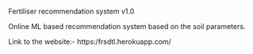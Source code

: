 Fertiliser recommendation system v1.0

Online ML based recommendation system based on the soil parameters.

Link to the website:-
https:/frsdtl.herokuapp.com/
